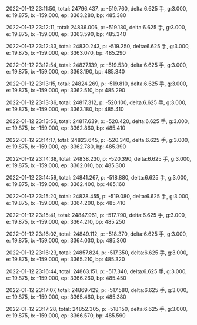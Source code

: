 2022-01-12 23:11:50, total: 24796.437, p: -519.760, delta:6.625 手, g:3.000, e: 19.875, b: -159.000, ep: 3363.280, bp: 485.380

2022-01-12 23:12:11, total: 24836.006, p: -519.130, delta:6.625 手, g:3.000, e: 19.875, b: -159.000, ep: 3363.590, bp: 485.340

2022-01-12 23:12:33, total: 24830.243, p: -519.250, delta:6.625 手, g:3.000, e: 19.875, b: -159.000, ep: 3363.070, bp: 485.290

2022-01-12 23:12:54, total: 24827.139, p: -519.530, delta:6.625 手, g:3.000, e: 19.875, b: -159.000, ep: 3363.190, bp: 485.340

2022-01-12 23:13:15, total: 24824.269, p: -519.810, delta:6.625 手, g:3.000, e: 19.875, b: -159.000, ep: 3362.510, bp: 485.290

2022-01-12 23:13:36, total: 24817.312, p: -520.100, delta:6.625 手, g:3.000, e: 19.875, b: -159.000, ep: 3363.180, bp: 485.410

2022-01-12 23:13:56, total: 24817.639, p: -520.420, delta:6.625 手, g:3.000, e: 19.875, b: -159.000, ep: 3362.860, bp: 485.410

2022-01-12 23:14:17, total: 24823.645, p: -520.340, delta:6.625 手, g:3.000, e: 19.875, b: -159.000, ep: 3362.780, bp: 485.390

2022-01-12 23:14:38, total: 24838.230, p: -520.390, delta:6.625 手, g:3.000, e: 19.875, b: -159.000, ep: 3362.010, bp: 485.300

2022-01-12 23:14:59, total: 24841.267, p: -518.880, delta:6.625 手, g:3.000, e: 19.875, b: -159.000, ep: 3362.400, bp: 485.160

2022-01-12 23:15:20, total: 24828.455, p: -519.080, delta:6.625 手, g:3.000, e: 19.875, b: -159.000, ep: 3364.200, bp: 485.410

2022-01-12 23:15:41, total: 24847.961, p: -517.790, delta:6.625 手, g:3.000, e: 19.875, b: -159.000, ep: 3364.210, bp: 485.250

2022-01-12 23:16:02, total: 24849.112, p: -518.370, delta:6.625 手, g:3.000, e: 19.875, b: -159.000, ep: 3364.030, bp: 485.300

2022-01-12 23:16:23, total: 24857.824, p: -517.350, delta:6.625 手, g:3.000, e: 19.875, b: -159.000, ep: 3365.210, bp: 485.320

2022-01-12 23:16:44, total: 24863.151, p: -517.340, delta:6.625 手, g:3.000, e: 19.875, b: -159.000, ep: 3366.260, bp: 485.450

2022-01-12 23:17:07, total: 24869.429, p: -517.580, delta:6.625 手, g:3.000, e: 19.875, b: -159.000, ep: 3365.460, bp: 485.380

2022-01-12 23:17:28, total: 24852.305, p: -518.150, delta:6.625 手, g:3.000, e: 19.875, b: -159.000, ep: 3366.570, bp: 485.590
